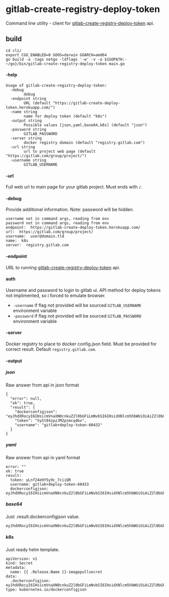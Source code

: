 # gitlab-create-registry-deploy-token

Command line utility - client for [gitlab-create-registry-deploy-token](https://github.com/egeneralov/gitlab-create-registry-deploy-token.git) api.

## build

    cd cli/
    export CGO_ENABLED=0 GOOS=darwin GOARCH=amd64
    go build -a -tags netgo -ldflags '-w' -v -o ${GOPATH:-~/go}/bin/gitlab-create-registry-deploy-token main.go

#### -help

    Usage of gitlab-create-registry-deploy-token:
      -debug
        	debug
      -endpoint string
        	URL (default "https://gitlab-create-deploy-token.herokuapp.com/")
      -name string
        	name for deploy token (default "k8s")
      -output string
        	Possible values [json,yaml,base64,k8s] (default "json")
      -password string
        	GITLAB_PASSWORD
      -server string
        	docker registry domain (default "registry.gitlab.com")
      -url string
        	url to project web page (default "https://gitlab.com/group/project/")
      -username string
        	GITLAB_USERNAME

#### -url

Full web url to main page for your gitlab project. Must ends with `/`.

#### -debug

Provide additional information. Note: password will be hidden.

    username not in command args, reading from env
    password not in command args, reading from env
    endpoint:  https://gitlab-create-deploy-token.herokuapp.com/
    url:  https://gitlab.com/group/project/
    username:  user@domain.tld
    name:  k8s
    server:  registry.gitlab.com


#### -endpoint

URL to running [gitlab-create-registry-deploy-token](https://github.com/egeneralov/gitlab-create-registry-deploy-token.git) api.


#### auth

Username and password to login to gitlab ui. API method for deploy tokens not implimented, so i forced to emulate browser.

- `-username` if flag not provided will be sourced `GITLAB_USERNAME` environment variable
- `-password` if flag not provided will be sourced `GITLAB_PASSWORD` environment variable

#### -server

Docker registry to place to docker config.json field. Must be provided for correct result. Default `registry.gitlab.com`.

#### -output


##### json

Raw answer from api in json format

    {
      "error": null, 
      "ok": true, 
      "result": {
        "dockerconfigjson": "eyJhdXRocyI6IHsicmVnaXN0cnkuZ2l0bGFiLmNvbSI6IHsidXNlcm5hbWUiOiAiZ2l0bGFiK2RlcGxveS10b2tlbi02MDQzMiIsICJwYXNzd29yZCI6ICI1eVN0ODR6cHpKTTJwc21jcTRieCJ9fX0=", 
        "token": "5ySt84zpzJM2psmcq4bx", 
        "username": "gitlab+deploy-token-60432"
      }
    }


##### yaml

Raw answer from api in yaml format

    error: ""
    ok: true
    result:
      token: yLnf24e9Y5y9c_7ciiQR
      username: gitlab+deploy-token-60433
      dockerconfigjson: eyJhdXRocyI6IHsicmVnaXN0cnkuZ2l0bGFiLmNvbSI6IHsidXNlcm5hbWUiOiAiZ2l0bGFiK2RlcGxveS10b2tlbi02MDQzMyIsICJwYXNzd29yZCI6ICJ5TG5mMjRlOVk1eTljXzdjaWlRUiJ9fX0=


##### base64

Just .result.dockerconfigjson value.

    eyJhdXRocyI6IHsicmVnaXN0cnkuZ2l0bGFiLmNvbSI6IHsidXNlcm5hbWUiOiAiZ2l0bGFiK2RlcGxveS10b2tlbi02MDQzNCIsICJwYXNzd29yZCI6ICJ0YXY4VU1FVU01Z2lhb2lleXExeiJ9fX0=


##### k8s

Just ready helm template.

    apiVersion: v1
    kind: Secret
    metadata:
      name: {{ .Release.Name }}-imagepullsecret
    data:
      .dockerconfigjson: eyJhdXRocyI6IHsicmVnaXN0cnkuZ2l0bGFiLmNvbSI6IHsidXNlcm5hbWUiOiAiZ2l0bGFiK2RlcGxveS10b2tlbi02MDQzNSIsICJwYXNzd29yZCI6ICJKb0hvcW94ZGJyTV9MVGoyTTFSbSJ9fX0=
    type: kubernetes.io/dockerconfigjson
